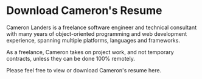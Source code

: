 # Download Cameron's Resume
Cameron Landers is a freelance software engineer and technical consultant with many years of object-oriented programming and web development experience, spanning multiple platforms, languages and frameworks.

As a freelance, Cameron takes on project work, and not temporary contracts, unless they can be done 100% remotely. 

Please feel free to view or download Cameron's resume here.
